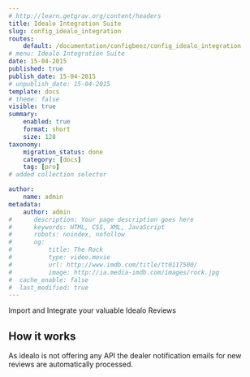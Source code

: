 ```yaml
---
# http://learn.getgrav.org/content/headers
title: Idealo Integration Suite
slug: config_idealo_integration
routes:
    default: /documentation/configbeez/config_idealo_integration
# menu: Idealo Integration Suite
date: 15-04-2015
published: true
publish_date: 15-04-2015
# unpublish_date: 15-04-2015
template: docs
# theme: false
visible: true
summary:
    enabled: true
    format: short
    size: 128
taxonomy:
    migration_status: done
    category: [docs]
    tag: [pro]
# added collection selector

author:
    name: admin
metadata:
    author: admin
#      description: Your page description goes here
#      keywords: HTML, CSS, XML, JavaScript
#      robots: noindex, nofollow
#      og:
#          title: The Rock
#          type: video.movie
#          url: http://www.imdb.com/title/tt0117500/
#          image: http://ia.media-imdb.com/images/rock.jpg
#  cache_enable: false
#  last_modified: true
---
```


Import and Integrate your valuable Idealo Reviews

## How it works

As idealo is not offering any API the dealer notification emails for new reviews are automatically processed.
